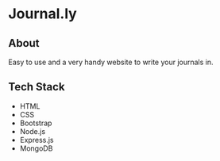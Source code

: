 # Journal.ly

## About
Easy to use and a very handy website to write your journals in.

## Tech Stack
- HTML
- CSS
- Bootstrap
- Node.js
- Express.js
- MongoDB
